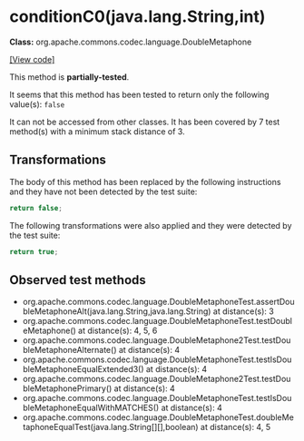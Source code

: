 # conditionC0(java.lang.String,int)

**Class:** org.apache.commons.codec.language.DoubleMetaphone

[[View code]](https://github.com/apache/commons-codec/blob/588602694fa1d19e433f9e2705aed9ccb0b404ba/src/main/java//org/apache/commons/codec/language/DoubleMetaphone.java#L782)

This method is **partially-tested**.

It seems that this method has been tested to return only the following value(s): `false`


It can not be accessed from other classes. 
It has been covered by 7 test method(s) with a minimum stack distance of 3.

## Transformations


The body of this method has been replaced by the following instructions and they have not been detected by the test suite:

```Java
return false;
```

The following transformations were also applied and they were detected by the test suite:

```Java
return true;
```





## Observed test methods

* org.apache.commons.codec.language.DoubleMetaphoneTest.assertDoubleMetaphoneAlt(java.lang.String,java.lang.String) at distance(s): 3
* org.apache.commons.codec.language.DoubleMetaphoneTest.testDoubleMetaphone() at distance(s): 4, 5, 6
* org.apache.commons.codec.language.DoubleMetaphone2Test.testDoubleMetaphoneAlternate() at distance(s): 4
* org.apache.commons.codec.language.DoubleMetaphoneTest.testIsDoubleMetaphoneEqualExtended3() at distance(s): 4
* org.apache.commons.codec.language.DoubleMetaphone2Test.testDoubleMetaphonePrimary() at distance(s): 4
* org.apache.commons.codec.language.DoubleMetaphoneTest.testIsDoubleMetaphoneEqualWithMATCHES() at distance(s): 4
* org.apache.commons.codec.language.DoubleMetaphoneTest.doubleMetaphoneEqualTest(java.lang.String[][],boolean) at distance(s): 4, 5

